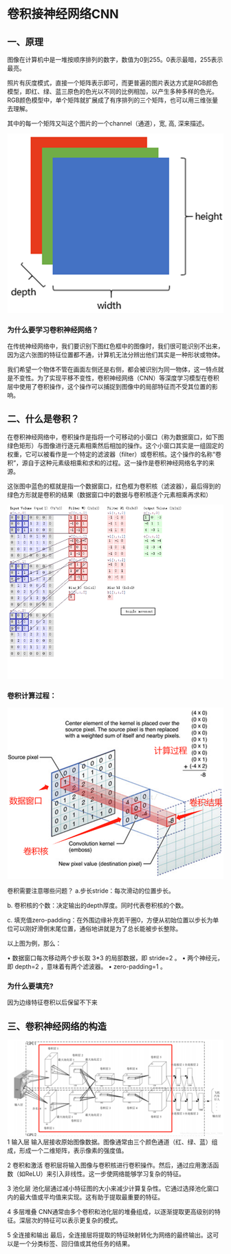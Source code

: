 # 卷积接神经网络CNN
## 一、原理
图像在计算机中是一堆按顺序排列的数字，数值为0到255。0表示最暗，255表示最亮。

照片有灰度模式，直接一个矩阵表示即可，而更普遍的图片表达方式是RGB颜色模型，即红、绿、蓝三原色的色光以不同的比例相加，以产生多种多样的色光。RGB颜色模型中，单个矩阵就扩展成了有序排列的三个矩阵，也可以用三维张量去理解。

其中的每一个矩阵又叫这个图片的一个channel（通道），宽, 高, 深来描述。

![image.png](https://raw.githubusercontent.com/lishiyu2006/picgo/main/cdning/202510081559415.png)

### 为什么要学习卷积神经网络？

在传统神经网络中，我们要识别下图红色框中的图像时，我们很可能识别不出来，因为这六张图的特征位置都不通，计算机无法分辨出他们其实是一种形状或物体。

我们希望一个物体不管在画面左侧还是右侧，都会被识别为同一物体，这一特点就是不变性。为了实现平移不变性，卷积神经网络（CNN）等深度学习模型在卷积层中使用了卷积操作，这个操作可以捕捉到图像中的局部特征而不受其位置的影响。

## 二、什么是卷积？
在卷积神经网络中，卷积操作是指将一个可移动的小窗口（称为数据窗口，如下图绿色矩形）与图像进行逐元素相乘然后相加的操作。这个小窗口其实是一组固定的权重，它可以被看作是一个特定的滤波器（filter）或卷积核。这个操作的名称“卷积”，源自于这种元素级相乘和求和的过程。这一操作是卷积神经网络名字的来源。

这张图中蓝色的框就是指一个数据窗口，红色框为卷积核（滤波器），最后得到的绿色方形就是卷积的结果（数据窗口中的数据与卷积核逐个元素相乘再求和）

![](https://raw.githubusercontent.com/lishiyu2006/picgo/main/cdning/202510081614281.png)

### 卷积计算过程：

![image.png](https://raw.githubusercontent.com/lishiyu2006/picgo/main/cdning/202510081628167.png)

卷积需要注意哪些问题？
a.步长stride：每次滑动的位置步长。

b. 卷积核的个数：决定输出的depth厚度。同时代表卷积核的个数。

c. 填充值zero-padding：在外围边缘补充若干圈0，方便从初始位置以步长为单位可以刚好滑倒末尾位置，通俗地讲就是为了总长能被步长整除。

以上图为例，那么：

• 数据窗口每次移动两个步长取 3*3 的局部数据，即 stride=2 。
• 两个神经元，即 depth=2 ，意味着有两个滤波器。
• zero-padding=1 。

### 为什么要填充?

因为边缘特征卷积以后保留不下来

## 三、卷积神经网络的构造
![image.png](https://raw.githubusercontent.com/lishiyu2006/picgo/main/cdning/202510081651752.png)
1 输入层
输入层接收原始图像数据。图像通常由三个颜色通道（红、绿、蓝）组成，形成一个二维矩阵，表示像素的强度值。

2 卷积和激活
卷积层将输入图像与卷积核进行卷积操作。然后，通过应用激活函数（如ReLU）来引入非线性。这一步使网络能够学习复杂的特征。

3 池化层
池化层通过减小特征图的大小来减少计算复杂性。它通过选择池化窗口内的最大值或平均值来实现。这有助于提取最重要的特征。

4 多层堆叠
CNN通常由多个卷积和池化层的堆叠组成，以逐渐提取更高级别的特征。深层次的特征可以表示更复杂的模式。

5 全连接和输出
最后，全连接层将提取的特征映射转化为网络的最终输出。这可以是一个分类标签、回归值或其他任务的结果。

